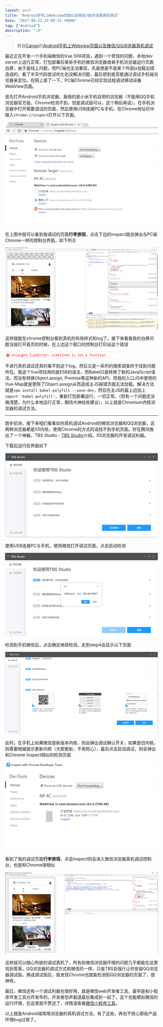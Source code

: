 ```yaml
---
layout: post
title: "Android手机上Webview页面以及微信/QQ浏览器真机调试"
date: "2017-09-21 22:09:15 +0800"
tag: ["Android"]
description: ":D"
---
```


> 转自[Cango](http://www.jianshu.com/u/84bd2b65f0c5)的[Android手机上Webview页面以及微信/QQ浏览器真机调试](http://www.jianshu.com/p/a06b5b8dc6b2)

最近正在开发一个手机端微信的Vue SPA项目，遇到一个奇怪的问题，本地dev server上运行正常，打包部署后某些手机的微信浏览器或者手机浏览器运行页面白屏，由于是线上问题，而PC端也无法重现，先是想是不是某个外部js加载出错造成的，看了半天代码尝试优化也没解决问题，最后想到是否能通过调试手机端浏览器来定位。在网上查了一下，PC端Chrome已经实现远程调试移动设备WebView页面。

首先打开Android手机浏览器，我用的是小米手机自带的浏览器（不能用QQ手机浏览器官方版，Chrome检测不到，但是调试版可以，这个稍后再说）。在手机浏览器中打开需要调试的页面，然后使用USB连接PC与手机，在Chrome地址栏中输入`chrome://inspect`打开以下页面。

![](/images/2017-09-21-android-webview-debug/chrome-inspect.png)

在上图中就可以看到我调试的页面**行李旅宿**，点击下边的inspect就会弹出与PC端Chrome一样的控制台界面，如下所示

![](/images/2017-09-21-android-webview-debug/webview-dev.png)

这样就能在chrome控制台看到真机的布局样式和log了。接下来看看我的白屏问题当我打开首页的时候，在上边这个窗口的控制台打印出这个错误

![](/images/2017-09-21-android-webview-debug/console-error.png)

不进行真机调试还真的看不到这个log，然后又是一系列的搜索调查终于找到问题所在。我这个Vue项目用的是ES6的语法，而Babel只是转换了新的JavaScript语法，而没有转换Object.assign, Promise等这种新的API，而我的入口JS中使用的Vue-Map就是使用了Object.assign从而造成主JS报错页面无法加载。解决方法就是`npm install babel-polyfill --save-dev`，然后在主JS的最上边加上`import 'babel-polyfill'`，重新打包部署运行，一切正常。（但有一个问题还没搞清楚，为什么本地运行正常，期待大神给些建议），以上就是Chromium内核浏览器的调试方法。

---

跑步前进，接下来咱们看看如何真机调试Android的微信浏览器和QQ浏览器，这两种浏览器都是X5内核，使用Chrome的方式的话找不到手机页面。好在腾讯推出了一个神器，TBS Studio - [TBS Studio](http://bbs.mb.qq.com/thread-1416936-1-1.html)介绍，X5浏览器的开发调试利器。

下载后运行后界面如下

![](/images/2017-09-21-android-webview-debug/tbs-studio.png)

使用USB连接PC与手机，使用微信打开调试页面，点击启动检测

![](/images/2017-09-21-android-webview-debug/wechat-debug.png)

检测到手机微信后，点击确定继续检测，走到step4会显示以下页面

![](/images/2017-09-21-android-webview-debug/install-core.png)

此时，在手机上如果微信是新版本内核，则会弹出调试确认开关，如果是旧内核，则需要根据提示更新内核（大胆更新，不用担心），最后点击启动调试，则会弹出和Chrome Inspect相似的检测页面

![](/images/2017-09-21-android-webview-debug/inspect-tool.png)

看到了我的调试页面**行李旅宿**，点击Inspect则会进入微信浏览器真机调试控制台，也是和Chrome很相似

![](/images/2017-09-21-android-webview-debug/console.png)

这样就可以随心所欲的调试真机了，所有和微信浏览器环境的问题几乎都能在这里找到答案。QQ浏览器的调试方式和微信的一样，只是TBS会强行让你安装QQ浏览器调试版，换成调试版后，我发现Chrome也就能检测到QQ浏览器的页面了，很神奇。

最后，微信还有一个调试利器也很好用，就是微信web开发者工具，最早是和小程序开发工具分开发布的，开发者怨声载道最后集成到一起了，这个也能模拟微信的运行环境，在这里就不赘述了，详情请查看[微信小程序工具](https://mp.weixin.qq.com/debug/wxadoc/dev/devtools/download.html)。

以上就是Android端常用浏览器的真机调试方法，有了这些，再也不担心那些产品环境bug过夜了。